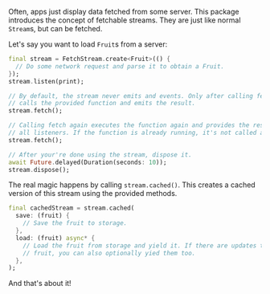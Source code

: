 Often, apps just display data fetched from some server.
This package introduces the concept of fetchable streams. They are just like normal `Stream`s, but can be fetched.

Let's say you want to load `Fruit`s from a server:

```dart
final stream = FetchStream.create<Fruit>(() {
  // Do some network request and parse it to obtain a Fruit.
});
stream.listen(print);

// By default, the stream never emits and events. Only after calling fetch(), it
// calls the provided function and emits the result.
stream.fetch();

// Calling fetch again executes the function again and provides the result to
// all listeners. If the function is already running, it's not called again.
stream.fetch();

// After your're done using the stream, dispose it.
await Future.delayed(Duration(seconds: 10));
stream.dispose();
```

The real magic happens by calling `stream.cached()`.
This creates a cached version of this stream using the provided methods.

```dart
final cachedStream = stream.cached(
  save: (fruit) {
    // Save the fruit to storage.
  },
  load: (fruit) async* {
    // Load the fruit from storage and yield it. If there are updates to the
    // fruit, you can also optionally yied them too.
  },
);
```

And that's about it!
